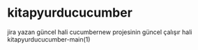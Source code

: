 # kitapyurducucumber
jira yazan güncel hali
cucumbernew projesinin güncel çalışır hali kitapyurducucumber-main(1) 
